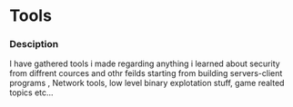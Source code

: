 # Tools
### Desciption
I have gathered tools i made regarding anything i learned about security from diffrent cources and othr feilds starting from building servers-client programs , Network tools,  low level binary explotation stuff, game realted topics etc...
